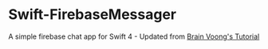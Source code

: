 # Swift-FirebaseMessager
A simple firebase chat app for Swift 4 - Updated from [Brain Voong's Tutorial](https://www.youtube.com/playlist?list=PL0dzCUj1L5JEfHqwjBV0XFb9qx9cGXwkq)
